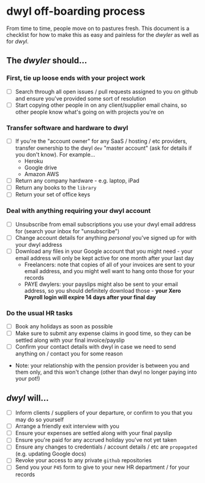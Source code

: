 # dwyl off-boarding process

From time to time, people move on to pastures fresh. 
This document is a checklist for how to make this as easy and painless for the _dwyler_ as well as for _dwyl_.

## The _dwyler_ should...

### First, tie up loose ends with your project work
* [ ] Search through all open issues / pull requests assigned to you on github and ensure you've provided some sort of resolution
* [ ] Start copying other people in on any client/supplier email chains, so other people know what's going on with projects you're on

### Transfer software and hardware to dwyl
* [ ] If you're the "account owner" for any SaaS / hosting / etc providers, transfer ownership 
to the dwyl `dev` "master account" (ask for details if you don't know). For example...
  * Heroku
  * Google drive
  * Amazon AWS
* [ ] Return any company hardware - e.g. laptop, iPad
* [ ] Return any books to the `library`
* [ ] Return your set of office keys

### Deal with anything requiring your dwyl account
* [ ] Unsubscribe from email subscriptions you use your dwyl email address for (search your inbox for "unsubscribe")
* [ ] Change account details for anything _personal_ you've signed up for with your dwyl address
* [ ] Download any files in your Google account that you might need - 
your email address will only be kept active for one month after your last day
  * Freelancers: note that copies of all of your invoices are sent to your email address, 
  and you might well want to hang onto those for your records
  * PAYE dwylers: your payslips might also be sent to your email address, so you should definitely download those - 
  **your Xero Payroll login will expire 14 days after your final day**

### Do the usual HR tasks
* [ ] Book any holidays as soon as possible
* [ ] Make sure to submit any expense claims in good time, so they can be settled along with your final invoice/payslip
* [ ] Confirm your contact details with dwyl in case we need to send anything on / contact you for some reason

* Note: your relationship with the pension provider is between you and them only, 
and this won't change (other than dwyl no longer paying into your pot!)

## _dwyl_ will...

* [ ] Inform clients / suppliers of your departure, or confirm to you that you may do so yourself
* [ ] Arrange a friendly exit interview with you
* [ ] Ensure your expenses are settled along with your final payslip
* [ ] Ensure you're paid for any accrued holiday you've not yet taken
* [ ] Ensure any changes to credentials / account details / etc are `propagated` (e.g. updating Google docs)
* [ ] Revoke your access to any private `github` repositories
* [ ] Send you your `P45` form to give to your new HR department / for your records
